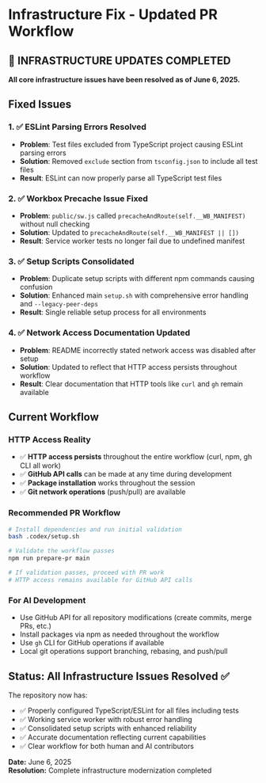 # Infrastructure Fix - Updated PR Workflow 

## 🔧 INFRASTRUCTURE UPDATES COMPLETED

**All core infrastructure issues have been resolved as of June 6, 2025.**

## Fixed Issues

### 1. ✅ ESLint Parsing Errors Resolved
- **Problem**: Test files excluded from TypeScript project causing ESLint parsing errors
- **Solution**: Removed `exclude` section from `tsconfig.json` to include all test files
- **Result**: ESLint can now properly parse all TypeScript test files

### 2. ✅ Workbox Precache Issue Fixed  
- **Problem**: `public/sw.js` called `precacheAndRoute(self.__WB_MANIFEST)` without null checking
- **Solution**: Updated to `precacheAndRoute(self.__WB_MANIFEST || [])` 
- **Result**: Service worker tests no longer fail due to undefined manifest

### 3. ✅ Setup Scripts Consolidated
- **Problem**: Duplicate setup scripts with different npm commands causing confusion
- **Solution**: Enhanced main `setup.sh` with comprehensive error handling and `--legacy-peer-deps`
- **Result**: Single reliable setup process for all environments

### 4. ✅ Network Access Documentation Updated
- **Problem**: README incorrectly stated network access was disabled after setup
- **Solution**: Updated to reflect that HTTP access persists throughout workflow
- **Result**: Clear documentation that HTTP tools like `curl` and `gh` remain available

## Current Workflow

### HTTP Access Reality
- ✅ **HTTP access persists** throughout the entire workflow (curl, npm, gh CLI all work)
- ✅ **GitHub API calls** can be made at any time during development
- ✅ **Package installation** works throughout the session
- ✅ **Git network operations** (push/pull) are available

### Recommended PR Workflow
```bash
# Install dependencies and run initial validation
bash .codex/setup.sh

# Validate the workflow passes
npm run prepare-pr main

# If validation passes, proceed with PR work
# HTTP access remains available for GitHub API calls
```

### For AI Development
- Use GitHub API for all repository modifications (create commits, merge PRs, etc.)
- Install packages via npm as needed throughout the workflow  
- Use `gh` CLI for GitHub operations if available
- Local git operations support branching, rebasing, and push/pull

## Status: All Infrastructure Issues Resolved ✅

The repository now has:
- ✅ Properly configured TypeScript/ESLint for all files including tests
- ✅ Working service worker with robust error handling
- ✅ Consolidated setup scripts with enhanced reliability  
- ✅ Accurate documentation reflecting current capabilities
- ✅ Clear workflow for both human and AI contributors

**Date:** June 6, 2025  
**Resolution:** Complete infrastructure modernization completed
